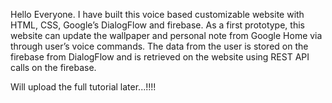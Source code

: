 Hello Everyone. I have built this voice based customizable website with HTML, CSS, Google’s DialogFlow and firebase. As a first prototype, this website can update the wallpaper and personal note from Google Home via through user’s voice commands. The data from the user is stored on the firebase from DialogFlow and is retrieved on the website using REST API calls on the firebase. 

Will upload the full tutorial later...!!!!
